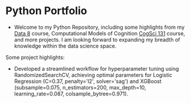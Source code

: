 # Python Portfolio
- Welcome to my Python Repository, including some highlights from my [Data 8](http://www.data8.org/) course, Computational Models of Cognition [CogSci 131](https://classes.berkeley.edu/content/2020-spring-cogsci-131-001-lec-001) course, and more projects. I am looking forward to expanding my breadth of knowledge within the data science space. 

Some project highlights:
- Developed a streamlined workflow for hyperparameter tuning using RandomizedSearchCV, achieving optimal parameters for Logistic Regression (C=0.37, penalty='l2', solver='sag') and XGBoost (subsample=0.075, n_estimators=200, max_depth=10, learning_rate=0.087, colsample_bytree=0.971). 
